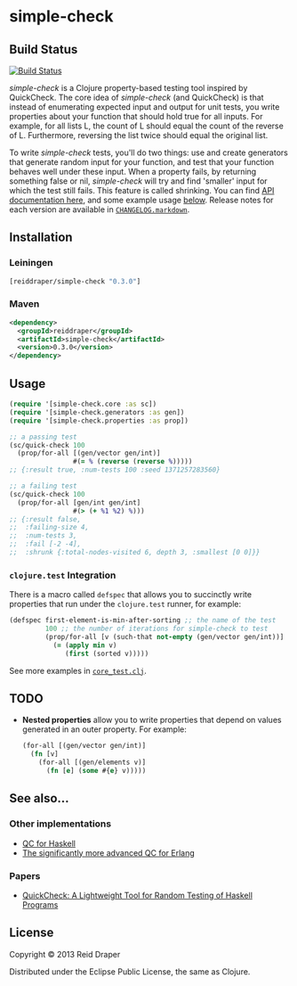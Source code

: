 # simple-check

## Build Status

[![Build Status](https://secure.travis-ci.org/reiddraper/simple-check.png)](http://travis-ci.org/reiddraper/simple-check)

_simple-check_ is a Clojure property-based testing tool inspired by QuickCheck.
The core idea of _simple-check_ (and QuickCheck) is that instead of enumerating
expected input and output for unit tests, you write properties about your
function that should hold true for all inputs. For example, for all lists L,
the count of L should equal the count of the reverse of L. Furthermore,
reversing the list twice should equal the original list.

To write _simple-check_ tests, you'll do two things: use and create generators
that generate random input for your function, and test that your function
behaves well under these input. When a property fails, by returning something
false or nil, _simple-check_ will try and find 'smaller' input for which the
test still fails. This feature is called shrinking. You can find [API
documentation here](http://reiddraper.github.io/simple-check), and some example usage
[below](https://github.com/reiddraper/simple-check#usage). Release notes
for each version are available in [`CHANGELOG.markdown`](CHANGELOG.markdown).

## Installation

### Leiningen

```clojure
[reiddraper/simple-check "0.3.0"]
```

### Maven

```xml
<dependency>
  <groupId>reiddraper</groupId>
  <artifactId>simple-check</artifactId>
  <version>0.3.0</version>
</dependency>
```

## Usage

```clojure
(require '[simple-check.core :as sc])
(require '[simple-check.generators :as gen])
(require '[simple-check.properties :as prop])

;; a passing test
(sc/quick-check 100
  (prop/for-all [(gen/vector gen/int)]
                #(= % (reverse (reverse %)))))
;; {:result true, :num-tests 100 :seed 1371257283560}

;; a failing test
(sc/quick-check 100
  (prop/for-all [gen/int gen/int]
                #(> (+ %1 %2) %)))
;; {:result false,
;;  :failing-size 4,
;;  :num-tests 3,
;;  :fail [-2 -4],
;;  :shrunk {:total-nodes-visited 6, depth 3, :smallest [0 0]}}
```

### `clojure.test` Integration

There is a macro called `defspec` that allows you to succinctly write
properties that run under the `clojure.test` runner, for example:

```clojure
(defspec first-element-is-min-after-sorting ;; the name of the test
         100 ;; the number of iterations for simple-check to test
         (prop/for-all [v (such-that not-empty (gen/vector gen/int))]
           (= (apply min v)
              (first (sorted v)))))
```

See more examples in [`core_test.clj`](test/simple_check/core_test.clj).

## TODO

* __Nested properties__ allow you to write properties that depend on values
  generated in an outer property. For example:

  ```clojure
  (for-all [(gen/vector gen/int)]
    (fn [v]
      (for-all [(gen/elements v)]
        (fn [e] (some #{e} v)))))
  ```

## See also...

### Other implementations

- [QC for Haskell](http://hackage.haskell.org/package/QuickCheck)
- [The significantly more advanced QC for
  Erlang](http://www.quviq.com/index.html)

### Papers

- [QuickCheck: A Lightweight Tool for Random Testing of Haskell
  Programs](http://www.eecs.northwestern.edu/~robby/courses/395-495-2009-fall/quick.pdf)

## License

Copyright © 2013 Reid Draper

Distributed under the Eclipse Public License, the same as Clojure.
